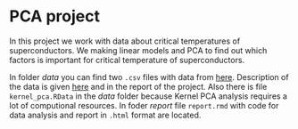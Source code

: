 # PCA project

In this project we work with data about critical temperatures of superconductors. We making linear models and PCA to find out which factors is important for critical temperature of superconductors.  
  
In folder *data* you can find two `.csv` files with data from [here](https://archive.ics.uci.edu/ml/machine-learning-databases/00464/superconduct.zi). Description of the data is given [here](https://archive.ics.uci.edu/ml/datasets/Superconductivty+Data#) and in the report of the project. Also there is file `kernel_pca.RData` in the *data* folder because Kernel PCA analysis requires a lot of computional resources.
In foder *report* file `report.rmd` with code for data analysis and report in `.html` format are located.
